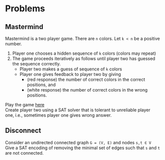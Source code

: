 # Problems

## Mastermind
Mastermind is a two player game. There are `n` colors. Let `k < n` be a positive number.
  1. Player one chooses a hidden sequence of `k` colors (colors may repeat)
  2. The game proceeds iteratively as follows until player two has guessed the sequence correctly.  
      - Player two makes a guess of sequence of `k` colors
      - Player one gives feedback to player two by giving  
        - (red response) the number of correct colors in the correct positions, and
        - (white response) the number of correct colors in the wrong positions.

Play the game [here](http://www.webgamesonline.com/mastermind/)  
Create player two using a SAT solver that is tolerant to unreliable player one, i.e., sometimes player one gives wrong answer.

## Disconnect

Consider an undirected connected graph `G = (V, E)` and nodes `s,t ∈ V`   
Give a SAT encoding of removing the minimal set of edges such that `s` and `t` are not connected.
